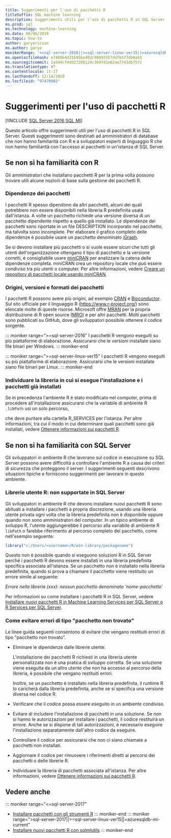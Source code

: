 ```yaml
---
title: Suggerimenti per l'uso di pacchetti R
titleSuffix: SQL machine learning
description: Suggerimenti utili per l'uso di pacchetti R in SQL Server destinati a sviluppatori che non hanno familiarità con R o SQL Server.
ms.prod: sql
ms.technology: machine-learning
ms.date: 08/06/2019
ms.topic: how-to
author: garyericson
ms.author: garye
monikerRange: '>=sql-server-2016||>=sql-server-linux-ver15||=azuresqldb-mi-current'
ms.openlocfilehash: e7480b4d31685be402c98892557ddfb5f7db0ab5
ms.sourcegitcommit: 1a544cf4dd2720b124c3697d1e62ae7741db757c
ms.translationtype: HT
ms.contentlocale: it-IT
ms.lasthandoff: 12/14/2020
ms.locfileid: "97470982"
---
```

# <a name="tips-for-using-r-packages"></a>Suggerimenti per l'uso di pacchetti R

[!INCLUDE [SQL Server 2016 SQL MI](../../includes/applies-to-version/sqlserver2016-asdbmi.md)]

Questo articolo offre suggerimenti utili per l'uso di pacchetti R in SQL Server. Questi suggerimenti sono destinati ad amministratori di database che non hanno familiarità con R e a sviluppatori esperti di linguaggio R che non hanno familiarità con l'accesso ai pacchetti in un'istanza di SQL Server.

## <a name="if-youre-new-to-r"></a>Se non si ha familiarità con R

Gli amministratori che installano pacchetti R per la prima volta possono trovare utili alcune nozioni di base sulla gestione dei pacchetti R.

### <a name="package-dependencies"></a>Dipendenze dei pacchetti

I pacchetti R spesso dipendono da altri pacchetti, alcuni dei quali potrebbero non essere disponibili nella libreria R predefinita usata dall'istanza. A volte un pacchetto richiede una versione diversa di un pacchetto dipendente rispetto a quello già installato. Le dipendenze dei pacchetti sono riportate in un file DESCRIPTION incorporato nel pacchetto, ma talvolta sono incomplete. Per elaborare il grafico completo delle dipendenze è possibile usare un pacchetto denominato [iGraph](https://igraph.org/r/).

Se si devono installare più pacchetti o si vuole essere sicuri che tutti gli utenti dell'organizzazione ottengano il tipo di pacchetto e la versione corretti, è consigliabile usare [miniCRAN](https://mran.microsoft.com/package/miniCRAN) per analizzare la catena delle dipendenze completa. miniCRAN crea un repository locale che può essere condiviso tra più utenti o computer. Per altre informazioni, vedere [Creare un repository di pacchetti locale usando miniCRAN](create-a-local-package-repository-using-minicran.md).

### <a name="package-sources-versions-and-formats"></a>Origini, versioni e formati dei pacchetti

I pacchetti R possono avere più origini, ad esempio [CRAN](https://cran.r-project.org/) e [Bioconductor](https://www.bioconductor.org/). Sul sito ufficiale per il linguaggio R (<https://www.r-project.org/>) sono elencate molte di queste risorse. Microsoft offre [MRAN](https://mran.microsoft.com/) per la propria distribuzione di R open source ([MRO](https://mran.microsoft.com/open)) e per altri pacchetti. Molti pacchetti sono pubblicati su GitHub, dove gli sviluppatori possibile ottenere il codice sorgente.

::: moniker range=">=sql-server-2016"
I pacchetti R vengono eseguiti su più piattaforme di elaborazione. Assicurarsi che le versioni installate siano file binari per Windows.
::: moniker-end

::: moniker range=">=sql-server-linux-ver15"
I pacchetti R vengono eseguiti su più piattaforme di elaborazione. Assicurarsi che le versioni installate siano file binari per Linux.
::: moniker-end

### <a name="know-which-library-youre-installing-to-and-which-packages-are-already-installed"></a>Individuare la libreria in cui si esegue l'installazione e i pacchetti già installati

Se in precedenza l'ambiente R è stato modificato nel computer, prima di procedere all'installazione assicurarsi che la variabile di ambiente R `.libPath` usi un solo percorso,

che deve puntare alla cartella R_SERVICES per l'istanza. Per altre informazioni, tra cui il modo in cui determinare quali pacchetti sono già installati, vedere [Ottenere informazioni sui pacchetti R](../package-management/r-package-information.md).

## <a name="if-youre-new-to-sql-server"></a>Se non si ha familiarità con SQL Server

Gli sviluppatori in ambiente R che lavorano sul codice in esecuzione su SQL Server possono avere difficoltà a controllare l'ambiente R a causa dei criteri di sicurezza che proteggono il server. I suggerimenti seguenti descrivono situazioni tipiche e forniscono suggerimenti per lavorare in questo ambiente.

### <a name="r-user-libraries-not-supported-on-sql-server"></a>Librerie utente R: non supportate in SQL Server

Gli sviluppatori in ambiente R che devono installare nuovi pacchetti R sono abituati a installare i pacchetti a propria discrezione, usando una libreria utente privata ogni volta che la libreria predefinita non è disponibile oppure quando non sono amministratori del computer. In un tipico ambiente di sviluppo R, l'utente aggiungerebbe il percorso alla variabile di ambiente R `libPath` o farebbe riferimento al percorso completo del pacchetto, come nell'esempio seguente:

```R
library("c:/Users/<username>/R/win-library/packagename")
```

Questo non è possibile quando si eseguono soluzioni R in SQL Server perché i pacchetti R devono essere installati in una libreria predefinita specifica associata all'istanza. Se un pacchetto non è installato nella libreria predefinita, quando si prova a chiamare il pacchetto viene restituito un errore simile al seguente:

*Errore nella libreria (xxx): nessun pacchetto denominato 'nome-pacchetto'*

Per informazioni su come installare i pacchetti R in SQL Server, vedere [Installare nuovi pacchetti R in Machine Learning Services per SQL Server o R Services per SQL Server](install-additional-r-packages-on-sql-server.md).

### <a name="how-to-avoid-package-not-found-errors"></a>Come evitare errori di tipo "pacchetto non trovato"

Le linee guida seguenti consentono di evitare che vengano restituiti errori di tipo "pacchetto non trovato".

+ Eliminare le dipendenze dalle librerie utente.

    L'installazione dei pacchetti R richiesti in una libreria utente personalizzata non è una pratica di sviluppo corretta. Se una soluzione viene eseguita da un altro utente che non ha accesso al percorso della libreria, è possibile che vengano restituiti errori.

    Inoltre, se un pacchetto è installato nella libreria predefinita, il runtime R lo caricherà dalla libreria predefinita, anche se si specifica una versione diversa nel codice R.

+ Verificare che il codice possa essere eseguito in un ambiente condiviso.

+ Evitare di includere l'installazione di pacchetti in una soluzione. Se non si hanno le autorizzazioni per installare i pacchetti, il codice restituirà un errore. Anche se si dispone di tali autorizzazioni, è necessario eseguire l'installazione separatamente dall'altro codice da eseguire.

+ Controllare il codice per assicurarsi che non ci siano chiamate a pacchetti non installati.

+ Aggiornare il codice per rimuovere i riferimenti diretti ai percorsi dei pacchetti o delle librerie R.

+ Individuare la libreria di pacchetti associata all'istanza. Per altre informazioni, vedere [Ottenere informazioni sui pacchetti R](../package-management/r-package-information.md).

## <a name="see-also"></a>Vedere anche

::: moniker range="<=sql-server-2017"
+ [Installare pacchetti con gli strumenti R](install-r-packages-standard-tools.md)
::: moniker-end
::: moniker range=">sql-server-2017||>=sql-server-linux-ver15||=azuresqldb-mi-current"
+ [Installare nuovi pacchetti R con sqlmlutils](install-additional-r-packages-on-sql-server.md)
::: moniker-end
